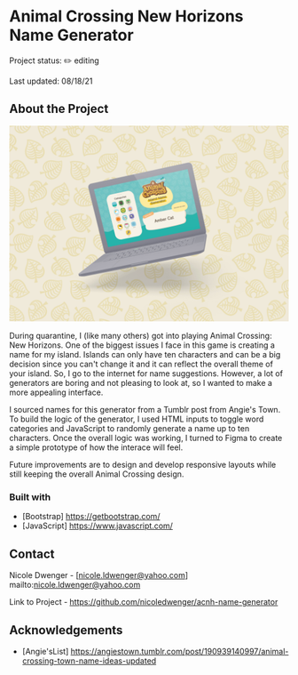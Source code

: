 # Animal Crossing New Horizons Name Generator

Project status: ✏️ editing

Last updated: 08/18/21

## About the Project

![Project mockup](acnh_generator_mockup.jpg)

During quarantine, I (like many others) got into playing Animal Crossing: New Horizons. One of the biggest issues I face in this game is creating a name for my island. Islands can only have ten characters and can be a big decision since you can't change it and it can reflect the overall theme of your island. So, I go to the internet for name suggestions. However, a lot of generators are boring and not pleasing to look at, so I wanted to make a more appealing interface.

I sourced names for this generator from a Tumblr post from Angie's Town. To build the logic of the generator, I used HTML inputs to toggle word categories and JavaScript to randomly generate a name up to ten characters. Once the overall logic was working, I turned to Figma to create a simple prototype of how the interace will feel.

Future improvements are to design and develop responsive layouts while still keeping the overall Animal Crossing design.

### Built with
* [Bootstrap] https://getbootstrap.com/
* [JavaScript] https://www.javascript.com/

## Contact
Nicole Dwenger - [nicole.ldwenger@yahoo.com] mailto:nicole.ldwenger@yahoo.com

Link to Project - https://github.com/nicoledwenger/acnh-name-generator

## Acknowledgements
* [Angie'sList] https://angiestown.tumblr.com/post/190939140997/animal-crossing-town-name-ideas-updated
